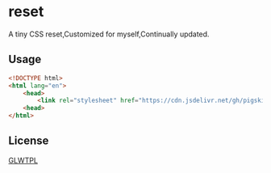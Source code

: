 # reset
A tiny CSS reset,Customized for myself,Continually updated.

## Usage
```html
<!DOCTYPE html>
<html lang="en">
    <head>
        <link rel="stylesheet" href="https://cdn.jsdelivr.net/gh/pigsking/reset/reset.css">
    <head>
</html>
```
## License
[GLWTPL]

[GLWTPL]: https://github.com/me-shaon/GLWTPL
